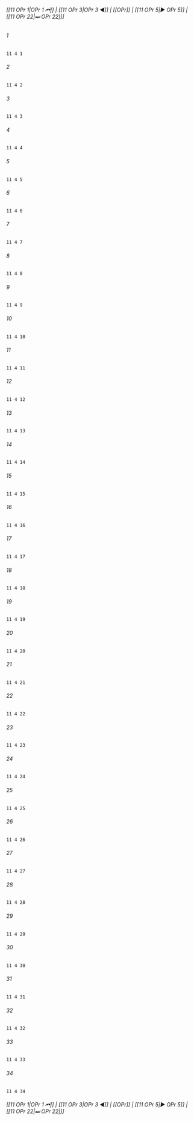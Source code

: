 
###### [[11 OPr 1|OPr 1 ⏮]] | [[11 OPr 3|OPr 3 ◀]] | [[OPr]] | [[11 OPr 5|▶ OPr 5]] | [[11 OPr 22|⏭ OPr 22|]]

###### 1
``` verse
11 4 1 
```
###### 2
``` verse
11 4 2 
```
###### 3
``` verse
11 4 3 
```
###### 4
``` verse
11 4 4 
```
###### 5
``` verse
11 4 5 
```
###### 6
``` verse
11 4 6 
```
###### 7
``` verse
11 4 7 
```
###### 8
``` verse
11 4 8 
```
###### 9
``` verse
11 4 9 
```
###### 10
``` verse
11 4 10 
```
###### 11
``` verse
11 4 11 
```
###### 12
``` verse
11 4 12 
```
###### 13
``` verse
11 4 13 
```
###### 14
``` verse
11 4 14 
```
###### 15
``` verse
11 4 15 
```
###### 16
``` verse
11 4 16 
```
###### 17
``` verse
11 4 17 
```
###### 18
``` verse
11 4 18 
```
###### 19
``` verse
11 4 19 
```
###### 20
``` verse
11 4 20 
```
###### 21
``` verse
11 4 21 
```
###### 22
``` verse
11 4 22 
```
###### 23
``` verse
11 4 23 
```
###### 24
``` verse
11 4 24 
```
###### 25
``` verse
11 4 25 
```
###### 26
``` verse
11 4 26 
```
###### 27
``` verse
11 4 27 
```
###### 28
``` verse
11 4 28 
```
###### 29
``` verse
11 4 29 
```
###### 30
``` verse
11 4 30 
```
###### 31
``` verse
11 4 31 
```
###### 32
``` verse
11 4 32 
```
###### 33
``` verse
11 4 33 
```
###### 34
``` verse
11 4 34 
```

###### [[11 OPr 1|OPr 1 ⏮]] | [[11 OPr 3|OPr 3 ◀]] | [[OPr]] | [[11 OPr 5|▶ OPr 5]] | [[11 OPr 22|⏭ OPr 22|]]

